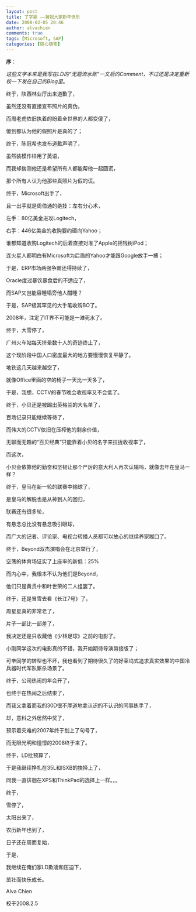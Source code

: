 ```yaml
---
layout: post
title: 了字歌 ——兼祝大家新年快乐
date: 2008-02-05 20:46
author: alvachien
comments: true
tags: [Microsoft, SAP]
categories: [随心随笔]
---
```

**序**：

*这些文字本来是我写在LD的“无题流水账”一文后的Comment，不过还是决定重新校一下发在自己的Blog里*。

终于，陕西林业厅出来道歉了，

虽然还没有直接宣布照片的真伪，

而周老虎依旧执着的盼着全世界的人都变傻了，

傻到都认为他的假照片是真的了；

终于，陈冠希也发布道歉声明了，

虽然装模作样用了英语，

而我却揣测他还是希望所有人都能帮他一起圆谎，

那个所有人认为他那些真照片为假的谎。



终于，Microsoft出手了，

且一出手就是周伯通的绝技：左右分心术，

左手：80亿美金进攻Logitech，

右手：446亿美金的收购要约砸向Yahoo；

谁都知道收购Logitech的后着直接对准了Apple的摇钱树iPod；

连火星人都明白有Microsoft为后盾的Yahoo才能跟Google放手一搏；

于是，ERP市场两强争霸还得持续了，

Oracle度过暴饮暴食后的不适应了，

而SAP又岂能容睡塌旁他人酣睡？

于是，SAP极其罕见的大手笔收购BO了。

2008年，注定了IT界不可能是一滩死水了。



终于，大雪停了，

广州火车站每天挤晕数十人的奇迹终止了，

这个现阶段中国人口密度最大的地方要慢慢恢复平静了。

地铁这几天越来越空了，

就像Office里面的空的椅子一天比一天多了，

于是，我想，CCTV的春节晚会收视率又不会低了。



终于，小贝还是被踢出英格兰的大名单了，

百场记录只能继续等待了，

而伟大的CCTV依旧在压榨他的剩余价值，

无聊而无趣的“百贝经典”只能靠着小贝的名字来拉拢收视率了，

而这次，

小贝会依靠他的勤奋和坚韧让那个严厉的意大利人再次认输吗，就像去年在皇马一样？



终于，皇马在新一轮的联赛中输球了，

是皇马的解脱也是从神到人的回归，

联赛还有很多轮，

有悬念总比没有悬念吸引眼球，

而广大的记者、评论家、电视台转播人员都可以放心的继续养家糊口了。



终于，Beyond双杰演唱会在北京举行了，

空荡的体育场证实了上座率的新低：25%

而内心中，我根本不认为他们是Beyond，

他们只是黄贯中和叶世荣的二人组罢了。


终于，还是冒雪去看《长江7号》了，

周星星真的非常老了，

片子一部比一部差了，

我决定还是只收藏他《少林足球》之前的电影了。

小刚同学这次的电影真的不错，我开始期待导演剪接版了；

可辛同学的转型也不坏，我也看到了期待很久了的好莱坞式追求真实效果的中国冷兵器时代军队厮杀场景了。



终于，公司热闹的年会开了，

也终于在热闹之后结束了，

而我又拿着而我的30D很不厚道地拿认识的不认识的同事练手了，

却，意料之外居然中奖了，

预示着灾难的2007年终于划上了句号了，

而无限光明和憧憬的2008终于来了。


终于，LD批预算了，

于是我继续挣扎在35L和ISXB的抉择上了，

同我一直徘徊在XPS和ThinkPad的选择上一样。。。


终于，

雪停了，

太阳出来了，

农历新年也到了，

日子还在周而复始，

于是，

我继续在俺们家LD欺凌和压迫下，

茁壮而快乐成长。


Alva Chien

校于2008.2.5
